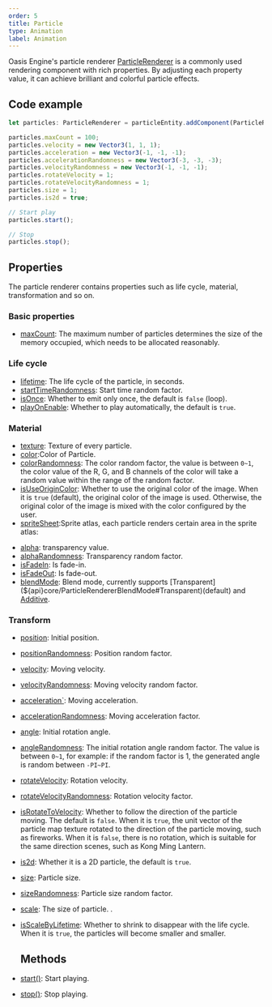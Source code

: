```yaml
---
order: 5
title: Particle
type: Animation
label: Animation
---
```


Oasis Engine's particle renderer [ParticleRenderer](${api}core/ParticleRenderer) is a commonly used rendering component with rich properties. By adjusting each property value, it can achieve brilliant and colorful particle effects.

<playground src="particle-renderer.ts"></playground>

## Code example

```typescript
let particles: ParticleRenderer = particleEntity.addComponent(ParticleRenderer);

particles.maxCount = 100;
particles.velocity = new Vector3(1, 1, 1);
particles.acceleration = new Vector3(-1, -1, -1);
particles.accelerationRandomness = new Vector3(-3, -3, -3);
particles.velocityRandomness = new Vector3(-1, -1, -1);
particles.rotateVelocity = 1;
particles.rotateVelocityRandomness = 1;
particles.size = 1;
particles.is2d = true;

// Start play
particles.start();

// Stop
particles.stop();
```

## Properties

The particle renderer contains properties such as life cycle, material, transformation and so on.

### Basic properties
- [maxCount](${api}core/ParticleRenderer#maxCount): The maximum number of particles determines the size of the memory occupied, which needs to be allocated reasonably.

### Life cycle
- [lifetime](${api}core/ParticleRenderer#lifetime): The life cycle of the particle, in seconds.
- [startTimeRandomness](${api}core/ParticleRenderer#startTimeRandomness): Start time random factor.
- [isOnce](${api}core/ParticleRenderer#isOnce): Whether to emit only once, the default is `false` (loop).
- [playOnEnable](${api}core/ParticleRenderer#playOnEnable): Whether to play automatically, the default is `true`.

### Material
- [texture](${api}core/ParticleRenderer#texture): Texture of every particle.
- [color](${api}core/ParticleRenderer#color):Color of Particle.
- [colorRandomness](${api}core/ParticleRenderer#colorRandomness): The color random factor, the value is between `0~1`, the color value of the R, G, and B channels of the color will take a random value within the range of the random factor.
- [isUseOriginColor](${api}core/ParticleRenderer#isUseOriginColor): Whether to use the original color of the image. When it is `true` (default), the original color of the image is used. Otherwise, the original color of the image is mixed with the color configured by the user.
- [spriteSheet](${api}core/ParticleRenderer#spriteSheet):Sprite atlas, each particle renders certain area in the sprite atlas:

<playground src="particle-sprite-sheet.ts"></playground>

- [alpha](${api}core/ParticleRenderer#alpha): transparency value.
- [alphaRandomness](${api}core/ParticleRenderer#alphaRandomness): Transparency random factor.
- [isFadeIn](${api}core/ParticleRenderer#isFadeIn): Is fade-in.
- [isFadeOut](${api}core/ParticleRenderer#isFadeOut): Is fade-out.
- [blendMode](${api}core/ParticleRenderer#blendMode): Blend mode, currently supports [Transparent](${api}core/ParticleRendererBlendMode#Transparent)(default) and [Additive](${api}core/ParticleRendererBlendMode#Additive). 

### Transform
- [position](${api}core/ParticleRenderer#position): Initial position.
- [positionRandomness](${api}core/ParticleRenderer#positionRandomness): Position random factor.
- [velocity](${api}core/ParticleRenderer#velocity): Moving velocity.
- [velocityRandomness](${api}core/ParticleRenderer#velocityRandomness): Moving velocity random factor.
- [acceleration`](${api}core/ParticleRenderer#acceleration): Moving acceleration.
- [accelerationRandomness](${api}core/ParticleRenderer#accelerationRandomness): Moving acceleration factor.
- [angle](${api}core/ParticleRenderer#angle): Initial rotation angle.
- [angleRandomness](${api}core/ParticleRenderer#angleRandomness): The initial rotation angle random factor. The value is between `0~1`, for example: if the random factor is 1, the generated angle is random between `-PI~PI`.
- [rotateVelocity](${api}core/ParticleRenderer#rotateVelocity): Rotation velocity.
- [rotateVelocityRandomness](${api}core/ParticleRenderer#rotateVelocityRandomness): Rotation velocity factor.
- [isRotateToVelocity](${api}core/ParticleRenderer#isRotateToVelocity): Whether to follow the direction of the particle moving. The default is `false`. When it is `true`, the unit vector of the particle map texture rotated to the direction of the particle moving, such as fireworks. When it is `false`, there is no rotation, which is suitable for the same direction scenes, such as Kong Ming Lantern.
- [is2d](${api}core/ParticleRenderer#is2d): Whether it is a 2D particle, the default is `true`.
- [size](${api}core/ParticleRenderer#size): Particle size.
- [sizeRandomness](${api}core/ParticleRenderer#sizeRandomness): Particle size random factor.
- [scale](${api}core/ParticleRenderer#scale): The size of particle.
.
- [isScaleByLifetime](${api}core/ParticleRenderer#isScaleByLifetime): Whether to shrink to disappear with the life cycle. When it is `true`, the particles will become smaller and smaller.

  ## Methods
- [start()](${api}core/ParticleRenderer#start): Start playing.
- [stop()](${api}core/ParticleRenderer#stop): Stop playing.